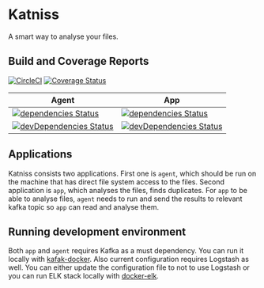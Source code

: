 # Katniss

A smart way to analyse your files.

## Build and Coverage Reports

[![CircleCI](https://circleci.com/gh/mzaferyahsi/katniss.svg?style=svg)][link-circleci]
[![Coverage Status](https://coveralls.io/repos/github/mzaferyahsi/katniss/badge.svg?branch=master)][link-coverage]

| Agent                                                                              | App                                                                            |
|------------------------------------------------------------------------------------|--------------------------------------------------------------------------------|
| [![dependencies Status][img-agent-dependencies]][link-agent-dependencies]          | [![dependencies Status][img-app-dependencies]][link-app-dependencies]          | 
| [![devDependencies Status][img-agent-devdependencies]][link-agent-devdependencies] | [![devDependencies Status][img-app-devdependencies]][link-app-devdependencies] |


## Applications

Katniss consists two applications. First one is `agent`, which should be run on the machine that has direct file system access to the files.
Second application is `app`, which analyses the files, finds duplicates. For `app` to be able to analyse files, `agent` needs to run and
send the results to relevant kafka topic so `app` can read and analyse them.

## Running development environment

Both `app` and `agent` requires Kafka as a must dependency. You can run it locally with 
[kafak-docker](https://github.com/wurstmeister/kafka-docker). Also current configuration requires Logstash as well. You can either 
update the configuration file to not to use Logstash or you can run ELK stack locally with [docker-elk](https://github.com/deviantony/docker-elk).

[link-circleci]:https://circleci.com/gh/mzaferyahsi/katniss
[link-coverage]:https://coveralls.io/github/mzaferyahsi/katniss?branch=master

[link-agent-dependencies]:https://david-dm.org/mzaferyahsi/katniss?path=agent
[link-agent-devdependencies]:https://david-dm.org/mzaferyahsi/katniss?type=dev&path=agent

[link-app-dependencies]:https://david-dm.org/mzaferyahsi/katniss?path=app
[link-app-devdependencies]:https://david-dm.org/mzaferyahsi/katniss?type=dev&path=app

[img-agent-dependencies]:https://david-dm.org/mzaferyahsi/katniss/status.svg?path=agent
[img-agent-devdependencies]:https://david-dm.org/mzaferyahsi/katniss/dev-status.svg?path=agent

[img-app-dependencies]:https://david-dm.org/mzaferyahsi/katniss/status.svg?path=app
[img-app-devdependencies]:https://david-dm.org/mzaferyahsi/katniss/dev-status.svg?path=app
